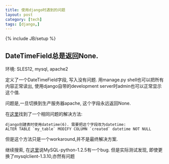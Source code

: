 ```yaml
---
title: 使用django时遇到的问题
layout: post
category: [tech]
tags: [django,]
---
```

{% include JB/setup %}

## DateTimeField总是返回None.

环境: SLES12, mysql, apache2

定义了一个DateTimeField字段, 写入没有问题. 用manage.py shell也可以把所有内容正常读出, 使用django自带的development server时admin也可以正常显示这个值.
    
问题是,一旦切换到生产服务器apache, 这个字段永远返回None.
    
在[这里](https://stackoverflow.com/questions/24548902/datetimefield-queryset-returning-none-in-django)找到了一个相同问题的解决方法:
    
    django创建表时使用datetime(6). 需要把这个字段改为datetime:
    ALTER TABLE `my_table` MODIFY COLUMN `created` datetime NOT NULL
    
但是这个方法只是一个workaround,并不是最终解决方案.
    
继续搜索, 在[这里](https://github.com/farcepest/MySQLdb1/issues/24)说MySQL-python-1.2.5有一个bug. 但是实际测试发现, 即使更换了mysqlclient-1.3.10,亦然有问题

